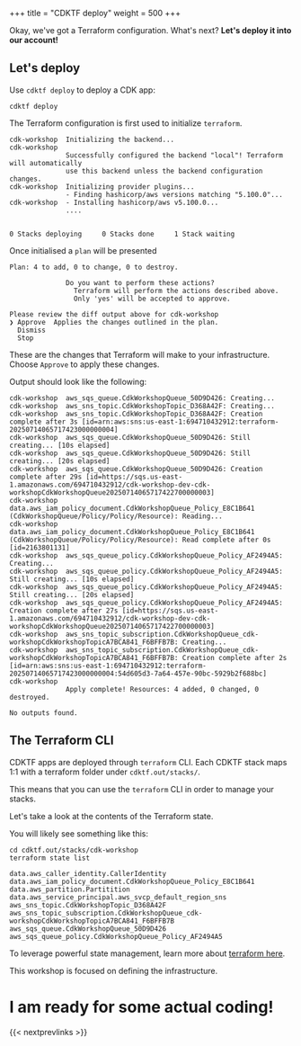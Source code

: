 +++
title = "CDKTF deploy"
weight = 500
+++

Okay, we've got a Terraform configuration. What's next? __Let's deploy it into our account!__

## Let's deploy

Use `cdktf deploy` to deploy a CDK app:

```
cdktf deploy
```

The Terraform configuration is first used to initialize `terraform`.

```
cdk-workshop  Initializing the backend...
cdk-workshop
              Successfully configured the backend "local"! Terraform will automatically
              use this backend unless the backend configuration changes.
cdk-workshop  Initializing provider plugins...
              - Finding hashicorp/aws versions matching "5.100.0"...
cdk-workshop  - Installing hashicorp/aws v5.100.0...
              ....


0 Stacks deploying     0 Stacks done     1 Stack waiting
```

Once initialised a `plan` will be presented

```text
Plan: 4 to add, 0 to change, 0 to destroy.

              Do you want to perform these actions?
                Terraform will perform the actions described above.
                Only 'yes' will be accepted to approve.

Please review the diff output above for cdk-workshop
❯ Approve  Applies the changes outlined in the plan.
  Dismiss
  Stop
```

These are the changes that Terraform will make to your infrastructure. Choose `Approve` to apply these changes.

Output should look like the following:

```
cdk-workshop  aws_sqs_queue.CdkWorkshopQueue_50D9D426: Creating...
cdk-workshop  aws_sns_topic.CdkWorkshopTopic_D368A42F: Creating...
cdk-workshop  aws_sns_topic.CdkWorkshopTopic_D368A42F: Creation complete after 3s [id=arn:aws:sns:us-east-1:694710432912:terraform-20250714065717423000000004]
cdk-workshop  aws_sqs_queue.CdkWorkshopQueue_50D9D426: Still creating... [10s elapsed]
cdk-workshop  aws_sqs_queue.CdkWorkshopQueue_50D9D426: Still creating... [20s elapsed]
cdk-workshop  aws_sqs_queue.CdkWorkshopQueue_50D9D426: Creation complete after 29s [id=https://sqs.us-east-1.amazonaws.com/694710432912/cdk-workshop-dev-cdk-workshopCdkWorkshopQueue20250714065717422700000003]
cdk-workshop  data.aws_iam_policy_document.CdkWorkshopQueue_Policy_E8C1B641 (CdkWorkshopQueue/Policy/Policy/Resource): Reading...
cdk-workshop  data.aws_iam_policy_document.CdkWorkshopQueue_Policy_E8C1B641 (CdkWorkshopQueue/Policy/Policy/Resource): Read complete after 0s [id=2163801131]
cdk-workshop  aws_sqs_queue_policy.CdkWorkshopQueue_Policy_AF2494A5: Creating...
cdk-workshop  aws_sqs_queue_policy.CdkWorkshopQueue_Policy_AF2494A5: Still creating... [10s elapsed]
cdk-workshop  aws_sqs_queue_policy.CdkWorkshopQueue_Policy_AF2494A5: Still creating... [20s elapsed]
cdk-workshop  aws_sqs_queue_policy.CdkWorkshopQueue_Policy_AF2494A5: Creation complete after 27s [id=https://sqs.us-east-1.amazonaws.com/694710432912/cdk-workshop-dev-cdk-workshopCdkWorkshopQueue20250714065717422700000003]
cdk-workshop  aws_sns_topic_subscription.CdkWorkshopQueue_cdk-workshopCdkWorkshopTopicA7BCA841_F6BFFB7B: Creating...
cdk-workshop  aws_sns_topic_subscription.CdkWorkshopQueue_cdk-workshopCdkWorkshopTopicA7BCA841_F6BFFB7B: Creation complete after 2s [id=arn:aws:sns:us-east-1:694710432912:terraform-20250714065717423000000004:54d605d3-7a64-457e-90bc-5929b2f688bc]
cdk-workshop
              Apply complete! Resources: 4 added, 0 changed, 0 destroyed.

No outputs found.
```

## The Terraform CLI

CDKTF apps are deployed through `terraform` CLI. Each CDKTF stack maps 1:1 with
a terraform folder under `cdktf.out/stacks/`.

This means that you can use the `terraform` CLI in order to manage
your stacks.

Let's take a look at the contents of the Terraform state.

You will likely see something like this:

```
cd cdktf.out/stacks/cdk-workshop
terraform state list
```

```text
data.aws_caller_identity.CallerIdentity
data.aws_iam_policy_document.CdkWorkshopQueue_Policy_E8C1B641
data.aws_partition.Partitition
data.aws_service_principal.aws_svcp_default_region_sns
aws_sns_topic.CdkWorkshopTopic_D368A42F
aws_sns_topic_subscription.CdkWorkshopQueue_cdk-workshopCdkWorkshopTopicA7BCA841_F6BFFB7B
aws_sqs_queue.CdkWorkshopQueue_50D9D426
aws_sqs_queue_policy.CdkWorkshopQueue_Policy_AF2494A5
```

To leverage powerful state management, learn more about [terraform here](https://developer.hashicorp.com/terraform).

This workshop is focused on defining the infrastructure.

# I am ready for some actual coding!

{{< nextprevlinks >}}